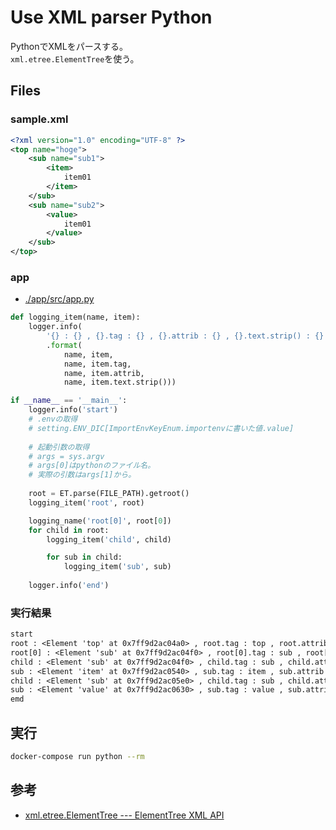 # Use XML parser Python

PythonでXMLをパースする。  
```xml.etree.ElementTree```を使う。

## Files

### sample.xml

```xml
<?xml version="1.0" encoding="UTF-8" ?>
<top name="hoge">
    <sub name="sub1">
        <item>
            item01
        </item>
    </sub>
    <sub name="sub2">
        <value>
            item01
        </value>
    </sub>
</top>
```

### app

- [./app/src/app.py](./app/src/app.py)

``` python
def logging_item(name, item):
    logger.info(
        '{} : {} , {}.tag : {} , {}.attrib : {} , {}.text.strip() : {}'
        .format(
            name, item,
            name, item.tag,
            name, item.attrib,
            name, item.text.strip()))

if __name__ == '__main__':
    logger.info('start')
    # .envの取得
    # setting.ENV_DIC[ImportEnvKeyEnum.importenvに書いた値.value]
    
    # 起動引数の取得
    # args = sys.argv
    # args[0]はpythonのファイル名。
    # 実際の引数はargs[1]から。
    
    root = ET.parse(FILE_PATH).getroot()
    logging_item('root', root)

    logging_name('root[0]', root[0])
    for child in root:
        logging_item('child', child)

        for sub in child:
            logging_item('sub', sub)
            
    logger.info('end')
```

### 実行結果

``` txt
start
root : <Element 'top' at 0x7ff9d2ac04a0> , root.tag : top , root.attrib : {'name': 'hoge'} , root.text.strip() : 
root[0] : <Element 'sub' at 0x7ff9d2ac04f0> , root[0].tag : sub , root[0].attrib : {'name': 'sub1'} , root[0].text.strip() : 
child : <Element 'sub' at 0x7ff9d2ac04f0> , child.tag : sub , child.attrib : {'name': 'sub1'} , child.text.strip() : 
sub : <Element 'item' at 0x7ff9d2ac0540> , sub.tag : item , sub.attrib : {} , sub.text.strip() : item01
child : <Element 'sub' at 0x7ff9d2ac05e0> , child.tag : sub , child.attrib : {'name': 'sub2'} , child.text.strip() : 
sub : <Element 'value' at 0x7ff9d2ac0630> , sub.tag : value , sub.attrib : {} , sub.text.strip() : item01
emd
```

## 実行

``` sh
docker-compose run python --rm
```

## 参考

- [xml.etree.ElementTree --- ElementTree XML API](https://docs.python.org/ja/3/library/xml.etree.elementtree.html)